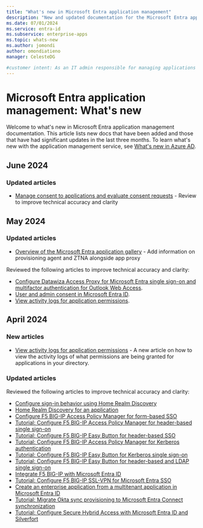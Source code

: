 ```yaml
---
title: "What's new in Microsoft Entra application management"
description: "New and updated documentation for the Microsoft Entra application management."
ms.date: 07/01/2024
ms.service: entra-id
ms.subservice: enterprise-apps
ms.topic: whats-new
ms.author: jomondi
author: omondiatieno
manager: CelesteDG

#customer intent: As an IT admin responsible for managing applications in Microsoft Entra ID, I want to stay updated on new documentation and significant updates, so that I can effectively manage and troubleshoot application-related issues in the platform.
---
```


# Microsoft Entra application management: What's new

Welcome to what's new in Microsoft Entra application management documentation. This article lists new docs that have been added and those that have had significant updates in the last three months. To learn what's new with the application management service, see [What's new in Azure AD](~/fundamentals/whats-new.md).

## June 2024

### Updated articles

- [Manage consent to applications and evaluate consent requests](manage-consent-requests.md) - Review to improve technical accuracy and clarity

## May 2024

### Updated articles

- [Overview of the Microsoft Entra application gallery](overview-application-gallery.md) - Add information on provisioning agent and ZTNA alongside app proxy

Reviewed the following articles to improve technical accuracy and clarity:

- [Configure Datawiza Access Proxy for Microsoft Entra single sign-on and multifactor authentication for Outlook Web Access](datawiza-sso-mfa-to-owa.md).
- [User and admin consent in Microsoft Entra ID](user-admin-consent-overview.md).
- [View activity logs for application permissions](app-perms-audit-logs.md).

## April 2024

### New articles

-  [View activity logs for application permissions](app-perms-audit-logs.md) - A new article on how to view the activity logs of what permissions are being granted for applications in your directory.

### Updated articles

Reviewed the following articles to improve technical accuracy and clarity:

- [Configure sign-in behavior using Home Realm Discovery](configure-authentication-for-federated-users-portal.md)
- [Home Realm Discovery for an application](home-realm-discovery-policy.md)
- [Configure F5 BIG-IP Access Policy Manager for form-based SSO](f5-big-ip-forms-advanced.md)
- [Tutorial: Configure F5 BIG-IP Access Policy Manager for header-based single sign-on](f5-big-ip-header-advanced.md)
- [Tutorial: Configure F5 BIG-IP Easy Button for header-based SSO](f5-big-ip-headers-easy-button.md)
- [Tutorial: Configure F5 BIG-IP Access Policy Manager for Kerberos authentication](f5-big-ip-kerberos-advanced.md)
- [Tutorial: Configure F5 BIG-IP Easy Button for Kerberos single sign-on](f5-big-ip-kerberos-easy-button.md)
- [Tutorial: Configure F5 BIG-IP Easy Button for header-based and LDAP single sign-on](f5-big-ip-ldap-header-easybutton.md)
- [Integrate F5 BIG-IP with Microsoft Entra ID](f5-integration.md)
- [Tutorial: Configure F5 BIG-IP SSL-VPN for Microsoft Entra SSO](f5-passwordless-vpn.md)
- [Create an enterprise application from a multitenant application in Microsoft Entra ID](create-service-principal-cross-tenant.md)
- [Tutorial: Migrate Okta sync provisioning to Microsoft Entra Connect synchronization](migrate-okta-sync-provisioning.md)
- [Tutorial: Configure Secure Hybrid Access with Microsoft Entra ID and Silverfort](silverfort-integration.md)
